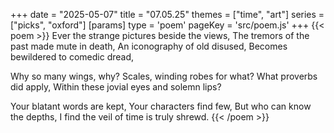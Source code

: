 +++
date = "2025-05-07"
title = "07.05.25"
themes = ["time", "art"]
series = ["picks", "oxford"]
[params]
  type = 'poem'
  pageKey = 'src/poem.js'
+++
{{< poem >}}
Ever the strange pictures beside the views,
The tremors of the past made mute in death,
An iconography of old disused,
Becomes bewildered to comedic dread,

Why so many wings, why?
Scales, winding robes for what?
What proverbs did apply,
Within these jovial eyes and solemn lips?

Your blatant words are kept,
Your characters find few,
But who can know the depths,
I find the veil of time is truly shrewd.
{{< /poem >}}